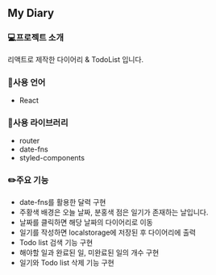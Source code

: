 ## My Diary

### 💻프로젝트 소개
리액트로 제작한 다이어리 & TodoList 입니다.

### 📒사용 언어
- React

### 📗사용 라이브러리
- router
- date-fns
- styled-components

### ✏️주요 기능
- date-fns를 활용한 달력 구현
- 주황색 배경은 오늘 날짜, 분홍색 점은 일기가 존재하는 날입니다.
- 날짜를 클릭하면 해당 날짜의 다이어리로 이동
- 일기를 작성하면 localstorage에 저장된 후 다이어리에 출력
- Todo list 검색 기능 구현
- 해야할 일과 완료된 일, 미완료된 일의 개수 구현
- 일기와 Todo list 삭제 기능 구현
